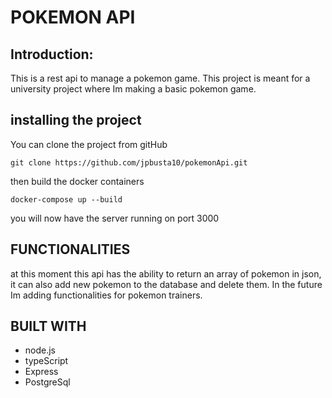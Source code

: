 # POKEMON API

## Introduction:

This is a rest api to manage a pokemon game. This project is meant for a university project where Im making a basic pokemon game.

## installing the project 

You can clone the project from gitHub

    git clone https://github.com/jpbusta10/pokemonApi.git

then build the docker containers 

    docker-compose up --build

you will now have the server running on port 3000

## FUNCTIONALITIES 

at this moment this api has the ability to return an array of pokemon in json,
it can also add new pokemon to the database and delete them. In the future Im adding functionalities for pokemon trainers.

## BUILT WITH
- node.js
- typeScript 
- Express
- PostgreSql
